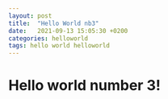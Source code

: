 ```yaml
---
layout: post
title:  "Hello World nb3"
date:   2021-09-13 15:05:30 +0200
categories: helloworld
tags: hello world helloworld
---
```


# Hello world number 3!
